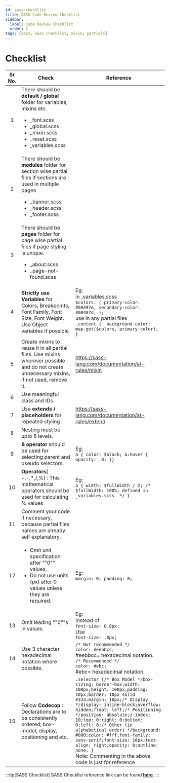 ```yaml
---
id: sass-checklist
title: SASS Code Review Checklist
sidebar:
  label: Code Review Checklist
  order: 2
tags: [Sass, Sass checklist, mixin, partials]
---
```


# Checklist

Sr No. | Check | Reference |
:-: | --- | --- 
1 | There should be **default / global** folder for variables, mixins etc. <ul><li>_font.scss</li><li>_global.scss</li><li>_mixin.scss</li><li>_reset.scss</li><li>_variables.scss</li></ul> |
2 | There should be **modules** folder for section wise partial files if sections are used in multiple pages <ul><li>_banner.scss</li><li>_header.scss</li><li>_footer.scss</li></ul> |
3 | There should be **pages** folder for page wise partial files if page styling is unique. <ul><li>_about.scss</li><li>_page-not-found.scss</li></ul> |
4 | **Strictly use Variables** for Colors, Breakpoints, Font Family, Font Size, Font Weight. Use Object variables if possible | Eg: <br /> in _variables.scss <br /> ```$colors: ( primary-color: #00497e, secondary-color: #00487d, );``` <br /> use in any partial files  <br /> ```.content {  background-color: map-get($colors, primary-color); }``` |
5 | Create mixins to reuse it in all partial files. Use mixins wherever possible and do not create unnecessary mixins, if not used, remove it. | https://sass-lang.com/documentation/at-rules/mixin |
6 | Use meaningful class and IDs |
7 | Use **extends / placeholders** for repeated styling | https://sass-lang.com/documentation/at-rules/extend |
8 | Nesting must be upto 6 levels. |
9 | **& operator** should be used for selecting parent and pseudo selectors. | Eg: <br /> ```a { color: $black; &:hover { opacity: .8; }}``` |
10 | **Operators**( +,-,*,/,%)  :  This mathematical operators should be used for calculating % values | Eg: <br /> ```a { width: $fullWidth / 2; /*  $fullWidth: 100%; defined in _variables.scss  */ }``` |
11 | Comment your code if necessary, because partial files names are already self explanatory. |
12 | <ul><li>Omit unit specification after ""0"" values.</li><li>Do not use units (px) after 0 values unless they are required.</li></ul> | Eg: <br /> ```margin: 0; padding: 0;``` |
13 | Omit leading ""0""s in values. | Eg: <br /> Instead of <br /> ```font-size: 0.8px;``` <br />Use <br />```font-size: .8px;``` |
14 | Use 3 character hexadecimal notation where possible. | ```/* Not recommended */```<br /> ```color: #eebbcc;```<br />#eebbcc= hexadecimal notation.<br />```/* Recommended */``` <br />```color: #ebc;``` <br />#ebc= hexadecimal notation. |
15 | Follow **Codecop** : Declarations are to be consistently ordered; box-model, display, positioning and etc. | ```.selector {/* Box Model */box-sizing: border-box;width: 100px;height: 100px;padding: 10px;border: 10px solid #333;margin: 10px;/* Display */display: inline-block;overflow: hidden;float: left;/* Positioning */position: absolute;z-index: 10;top: 0;right: 0;bottom: 0;left: 0;/* Other (in alphabetical order) */background: #000;color: #fff;font-family: sans-serif;font-size: 16px;text-align: right;opacity: 0;outline: none; }``` <br />Note: Commenting in the above code is just for reference

:::tip[SASS Checklist]
SASS Checklist reference link can be found [**here**](https://docs.google.com/spreadsheets/d/1kbpSVE_ysY8Is5qvuWfCDTTTMp_Wtt5js7FBZzqGODk/edit#gid=20521288).
:::
